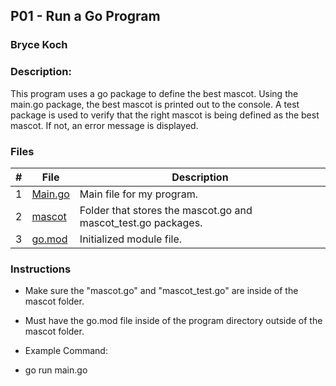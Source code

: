 ## P01 - Run a Go Program
### Bryce Koch
### Description:

This program uses a go package to define the best mascot. Using the main.go package, the 
best mascot is printed out to the console. A test package is used to verify that the 
right mascot is being defined as the best mascot. If not, an error message is displayed.


### Files

|   #   | File             | Description                                        |
| :---: | ---------------- | -------------------------------------------------- |
|   1   | [Main.go](https://github.com/BKoch74/4143-PLC/blob/main/Assignments/P01/Main.go)      | Main file for my program.      |
|   2   | [mascot](https://github.com/BKoch74/4143-PLC/tree/main/Assignments/P01/mascot)  | Folder that stores the mascot.go and mascot_test.go packages.   |
| 3 | [go.mod](https://github.com/BKoch74/4143-PLC/blob/main/Assignments/P01/go.mod) | Initialized module file. |


### Instructions

- Make sure the "mascot.go" and "mascot_test.go" are inside of the mascot folder.
- Must have the go.mod file inside of the program directory outside of the mascot folder.


- Example Command:
- go run main.go
